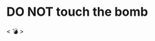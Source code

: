 # DO NOT touch the bomb



< :bomb: >‎‮ ‮ ‮ ‮ ‮ ‮ ‮ ‮ ‮ ‮ ‮ ‮ ‮ ‮ ‮ ‮ ‮ ‮ ‮‎‮ ‮ ‮ ‮ ‮ ‮ ‮ ‮ ‮ ‮ ‮ ‮ ‮ ‮ ‮ ‮ ‮ ‮ ‮‎‮ ‮ ‮ ‮ ‮ ‮ ‮ ‮ ‮ ‮ ‮ ‮ ‮ ‮ ‮ ‮ ‮ ‮ ‮‎‮ ‮ ‮ ‮ ‮ ‮ ‮ ‮ ‮ ‮ ‮ ‮ ‮ ‮ ‮ ‮ ‮ ‮ ‮‎‮ ‮ ‮ ‮ ‮ ‮ ‮ ‮ ‮ ‮ ‮ ‮ ‮ ‮ ‮ ‮ ‮ ‮ ‮‎‮ ‮ ‮ ‮ ‮ ‮ ‮ ‮ ‮ ‮ ‮ ‮ ‮ ‮ ‮ ‮ ‮ ‮ ‮‎‮ ‮ ‮ ‮ ‮ ‮ ‮ ‮ ‮ ‮ ‮ ‮ ‮ ‮ ‮ ‮ ‮ ‮ ‮‎‮ ‮ ‮ ‮ ‮ ‮ ‮ ‮ ‮ ‮ ‮ ‮ ‮ ‮ ‮ ‮ ‮ ‮ ‮‎‮ ‮ ‮ ‮ ‮ ‮ ‮ ‮ ‮ ‮ ‮ ‮ ‮ ‮ ‮ ‮ ‮ ‮ ‮‎‮ ‮ ‮ ‮ ‮ ‮ ‮ ‮ ‮ ‮ ‮ ‮ ‮ ‮ ‮ ‮ ‮ ‮ ‮‎‮ ‮ ‮ ‮ ‮ ‮ ‮ ‮ ‮ ‮ ‮ ‮ ‮ ‮ ‮ ‮ ‮ ‮ ‮‎‮ ‮ ‮ ‮ ‮ ‮ ‮ ‮ ‮ ‮ ‮ ‮ ‮ ‮ ‮ ‮ ‮ ‮ ‮‎‮ ‮ ‮ ‮ ‮ ‮ ‮ ‮ ‮ ‮ ‮ ‮ ‮ ‮ ‮ ‮ ‮ ‮ ‮‎‮ ‮ ‮ ‮ ‮ ‮ ‮ ‮ ‮ ‮ ‮ ‮ ‮ ‮ ‮ ‮ ‮ ‮ ‮‎‮ ‮ ‮ ‮ ‮ ‮ ‮ ‮ ‮ ‮ ‮ ‮ ‮ ‮ ‮ ‮ ‮ ‮ ‮‎‮ ‮ ‮ ‮ ‮ ‮ ‮ ‮ ‮ ‮ ‮ ‮ ‮ ‮ ‮ ‮ ‮ ‮ ‮‎‮ ‮ ‮ ‮ ‮ ‮ ‮ ‮ ‮ ‮ ‮ ‮ ‮ ‮ ‮ ‮ ‮ ‮ ‮‎‮ ‮ ‮ ‮ ‮ ‮ ‮ ‮ ‮ ‮ ‮ ‮ ‮ ‮ ‮ ‮ ‮ ‮ ‮‎‮ ‮ ‮ ‮ ‮ ‮ ‮ ‮ ‮ ‮ ‮ ‮ ‮ ‮ ‮ ‮ ‮ ‮ ‮‎‮ ‮ ‮ ‮ ‮ ‮ ‮ ‮ ‮ ‮ ‮ ‮ ‮ ‮ ‮ ‮ ‮ ‮ ‮‎‮ ‮ ‮ ‮ ‮ ‮ ‮ ‮ ‮ ‮ ‮ ‮ ‮ ‮ ‮ ‮ ‮ ‮ ‮‎‮ ‮ ‮ ‮ ‮ ‮ ‮ ‮ ‮ ‮ ‮ ‮ ‮ ‮ ‮ ‮ ‮ ‮ ‮‎‮ ‮ ‮ ‮ ‮ ‮ ‮ ‮ ‮ ‮ ‮ ‮ ‮ ‮ ‮ ‮ ‮ ‮ ‮‎‮ ‮ ‮ ‮ ‮ ‮ ‮ ‮ ‮ ‮ ‮ ‮ ‮ ‮ ‮ ‮ ‮ ‮ ‮‎‮ ‮ ‮ ‮ ‮ ‮ ‮ ‮ ‮ ‮ ‮ ‮ ‮ ‮ ‮ ‮ ‮ ‮ ‮‎‮ ‮ ‮ ‮ ‮ ‮ ‮ ‮ ‮ ‮ ‮ ‮ ‮ ‮ ‮ ‮ ‮ ‮ ‮‎‮ ‮ ‮ ‮ ‮ ‮ ‮ ‮ ‮ ‮ ‮ ‮ ‮ ‮ ‮ ‮ ‮ ‮ ‮‎‮ ‮ ‮ ‮ ‮ ‮ ‮ ‮ ‮ ‮ ‮ ‮ ‮ ‮ ‮ ‮ ‮ ‮ ‮‎‮ ‮ ‮ ‮ ‮ ‮ ‮ ‮ ‮ ‮ ‮ ‮ ‮ ‮ ‮ ‮ ‮ ‮ ‮‎‮ ‮ ‮ ‮ ‮ ‮ ‮ ‮ ‮ ‮ ‮ ‮ ‮ ‮ ‮ ‮ ‮ ‮ ‮‎‮ ‮ ‮ ‮ ‮ ‮ ‮ ‮ ‮ ‮ ‮ ‮ ‮ ‮ ‮ ‮ ‮ ‮ ‮‎‮ ‮ ‮ ‮ ‮ ‮ ‮ ‮ ‮ ‮ ‮ ‮ ‮ ‮ ‮ ‮ ‮ ‮ ‮‎‮ ‮ ‮ ‮ ‮ ‮ ‮ ‮ ‮ ‮ ‮ ‮ ‮ ‮ ‮ ‮ ‮ ‮ ‮‎‮ ‮ ‮ ‮ ‮ ‮ ‮ ‮ ‮ ‮ ‮ ‮ ‮ ‮ ‮ ‮ ‮ ‮ ‮‎‮ ‮ ‮ ‮ ‮ ‮ ‮ ‮ ‮ ‮ ‮ ‮ ‮ ‮ ‮ ‮ ‮ ‮ ‮‎‮ ‮ ‮ ‮ ‮ ‮ ‮ ‮ ‮ ‮ ‮ ‮ ‮ ‮ ‮ ‮ ‮ ‮ ‮‎‮ ‮ ‮ ‮ ‮ ‮ ‮ ‮ ‮ ‮ ‮ ‮ ‮ ‮ ‮ ‮ ‮ ‮ ‮‎‮ ‮ ‮ ‮ ‮ ‮ ‮ ‮ ‮ ‮ ‮ ‮ ‮ ‮ ‮ ‮ ‮ ‮ ‮‎‮ ‮ ‮ ‮ ‮ ‮ ‮ ‮ ‮ ‮ ‮ ‮ ‮ ‮ ‮ ‮ ‮ ‮ ‮‎‮ ‮ ‮ ‮ ‮ ‮ ‮ ‮ ‮ ‮ ‮ ‮ ‮ ‮ ‮ ‮ ‮ ‮ ‮‎‮ ‮ ‮ ‮ ‮ ‮ ‮ ‮ ‮ ‮ ‮ ‮ ‮ ‮ ‮ ‮ ‮ ‮ ‮‎‮ ‮ ‮ ‮ ‮ ‮ ‮ ‮ ‮ ‮ ‮ ‮ ‮ ‮ ‮ ‮ ‮ ‮ ‮‎‮ ‮ ‮ ‮ ‮ ‮ ‮ ‮ ‮ ‮ ‮ ‮ ‮ ‮ ‮ ‮ ‮ ‮ ‮‎‮ ‮ ‮ ‮ ‮ ‮ ‮ ‮ ‮ ‮ ‮ ‮ ‮ ‮ ‮ ‮ ‮ ‮
